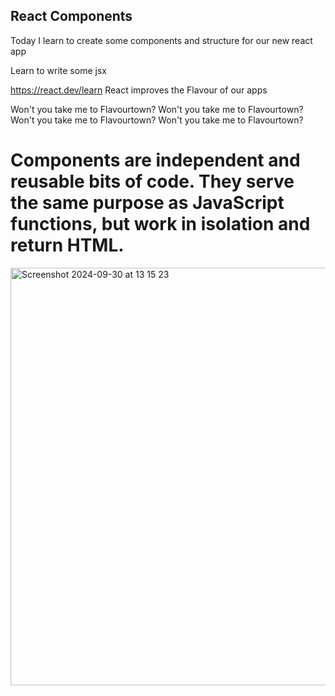 ## React Components

Today I learn to create some components and structure for our new react app

Learn to write some jsx

https://react.dev/learn
React improves the Flavour of our apps

Won't you take me to
Flavourtown?
Won't you take me to
Flavourtown?
Won't you take me to
Flavourtown?
Won't you take me to
Flavourtown?

# Components are independent and reusable bits of code. They serve the same purpose as JavaScript functions, but work in isolation and return HTML.
<img width="668" alt="Screenshot 2024-09-30 at 13 15 23" src="https://github.com/user-attachments/assets/cb9eb00c-a84f-4e79-90f2-2f1d3fe7295a">
